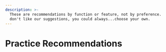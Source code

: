 ```yaml
---
description: >-
  These are recommendations by function or feature, not by preference. If you
  don't like our suggestions, you could always...choose your own.
---
```


# Practice Recommendations

